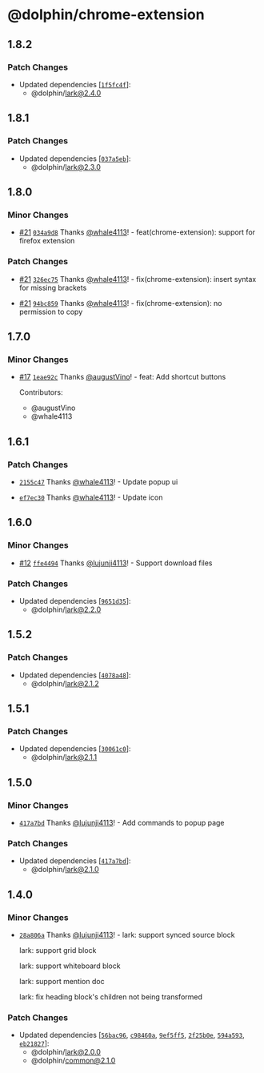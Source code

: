 # @dolphin/chrome-extension

## 1.8.2

### Patch Changes

- Updated dependencies [[`1f5fc4f`](https://github.com/whale4113/cloud-document-converter/commit/1f5fc4f489db29f53c0381eec9fc3256ac40921a)]:
  - @dolphin/lark@2.4.0

## 1.8.1

### Patch Changes

- Updated dependencies [[`037a5eb`](https://github.com/whale4113/cloud-document-converter/commit/037a5eb0042b7309f3040c9e9233e4094470fcf6)]:
  - @dolphin/lark@2.3.0

## 1.8.0

### Minor Changes

- [#21](https://github.com/whale4113/cloud-document-converter/pull/21) [`034a9d8`](https://github.com/whale4113/cloud-document-converter/commit/034a9d81d2834d83919ef53077ad9221a1f70c89) Thanks [@whale4113](https://github.com/whale4113)! - feat(chrome-extension): support for firefox extension

### Patch Changes

- [#21](https://github.com/whale4113/cloud-document-converter/pull/21) [`326ec75`](https://github.com/whale4113/cloud-document-converter/commit/326ec75f233495449336919b78463c4259711baf) Thanks [@whale4113](https://github.com/whale4113)! - fix(chrome-extension): insert syntax for missing brackets

- [#21](https://github.com/whale4113/cloud-document-converter/pull/21) [`94bc859`](https://github.com/whale4113/cloud-document-converter/commit/94bc85967ca193f501aaa95274f77419bdb26064) Thanks [@whale4113](https://github.com/whale4113)! - fix(chrome-extension): no permission to copy

## 1.7.0

### Minor Changes

- [#17](https://github.com/whale4113/cloud-document-converter/pull/17) [`1eae92c`](https://github.com/whale4113/cloud-document-converter/commit/1eae92cbe49d9535998efde2903fe229ea60c641) Thanks [@augustVino](https://github.com/augustVino)! - feat: Add shortcut buttons

  Contributors:

  - @augustVino
  - @whale4113

## 1.6.1

### Patch Changes

- [`2155c47`](https://github.com/whale4113/cloud-document-converter/commit/2155c47951f74b6a86cf8e7a0e320a08b00730c9) Thanks [@whale4113](https://github.com/whale4113)! - Update popup ui

- [`ef7ec30`](https://github.com/whale4113/cloud-document-converter/commit/ef7ec302874445915ac9c2d9cd7b83a2a5e81ed5) Thanks [@whale4113](https://github.com/whale4113)! - Update icon

## 1.6.0

### Minor Changes

- [#12](https://github.com/lujunji4113/cloud-document-converter/pull/12) [`ffe4494`](https://github.com/lujunji4113/cloud-document-converter/commit/ffe44945f5b214ce83108a4991799823235d7a87) Thanks [@lujunji4113](https://github.com/lujunji4113)! - Support download files

### Patch Changes

- Updated dependencies [[`9651d35`](https://github.com/lujunji4113/cloud-document-converter/commit/9651d350577ae9e9196f3bd63c2452808ef8614c)]:
  - @dolphin/lark@2.2.0

## 1.5.2

### Patch Changes

- Updated dependencies [[`4078a48`](https://github.com/lujunji4113/cloud-document-converter/commit/4078a48a07b607f9e116c04ac99820b402c4b1c0)]:
  - @dolphin/lark@2.1.2

## 1.5.1

### Patch Changes

- Updated dependencies [[`30061c0`](https://github.com/lujunji4113/cloud-document-converter/commit/30061c04642d16f44714c8590253fc0b26b91779)]:
  - @dolphin/lark@2.1.1

## 1.5.0

### Minor Changes

- [`417a7bd`](https://github.com/lujunji4113/cloud-document-converter/commit/417a7bde506723a25e80e2be2168ce891794cfb1) Thanks [@lujunji4113](https://github.com/lujunji4113)! - Add commands to popup page

### Patch Changes

- Updated dependencies [[`417a7bd`](https://github.com/lujunji4113/cloud-document-converter/commit/417a7bde506723a25e80e2be2168ce891794cfb1)]:
  - @dolphin/lark@2.1.0

## 1.4.0

### Minor Changes

- [`28a806a`](https://github.com/lujunji4113/dolphin/commit/28a806a4bcb19a10fb489d937e54287cdb62d832) Thanks [@lujunji4113](https://github.com/lujunji4113)! - lark: support synced source block

  lark: support grid block

  lark: support whiteboard block

  lark: support mention doc

  lark: fix heading block's children not being transformed

### Patch Changes

- Updated dependencies [[`56bac96`](https://github.com/lujunji4113/dolphin/commit/56bac963d50212144a76b84c2d75ff24f60413c8), [`c98460a`](https://github.com/lujunji4113/dolphin/commit/c98460a01bc1aa5cff5ce22b27710213d2b00a35), [`9ef5ff5`](https://github.com/lujunji4113/dolphin/commit/9ef5ff5a2714bec43110ca980dc6ee6a6a26f426), [`2f25b0e`](https://github.com/lujunji4113/dolphin/commit/2f25b0e45a057432196f7b659018671b35cf585d), [`594a593`](https://github.com/lujunji4113/dolphin/commit/594a5937a68d0cdd57525374d82ba86af924cce3), [`eb21827`](https://github.com/lujunji4113/dolphin/commit/eb2182751da92acb231551215e119710df5c0b9c)]:
  - @dolphin/lark@2.0.0
  - @dolphin/common@2.1.0
